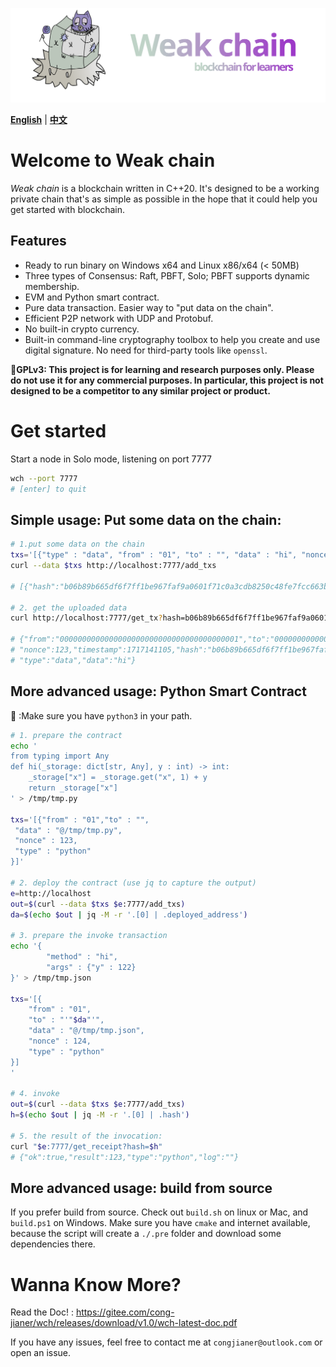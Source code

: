 ![Logo](./weak/doc/logo.svg)

[**English**](./README.md) | [**中文**](./README_CN.md)

# Welcome to Weak chain
*Weak chain* is a blockchain written in C++20. It's designed to be a working
private chain that's as simple as possible in the hope that it could help you
get started with blockchain.

## Features

+ Ready to run binary on Windows x64 and Linux x86/x64 (< 50MB)
+ Three types of Consensus: Raft, PBFT, Solo; PBFT supports dynamic membership.
+ EVM and Python smart contract.
+ Pure data transaction. Easier way to "put data on the chain".
+ Efficient P2P network with UDP and Protobuf.
+ No built-in crypto currency.
+ Built-in command-line cryptography toolbox to help you create and use digital
  signature. No need for third-party tools like `openssl`.

**📗️GPLv3: This project is for learning and research purposes only. Please do not
use it for any commercial purposes. In particular, this project is not designed to
be a competitor to any similar project or product.**

# Get started

Start a node in Solo mode, listening on port 7777
```bash
wch --port 7777
# [enter] to quit
```

## Simple usage: Put some data on the chain:
```bash
# 1.put some data on the chain
txs='[{"type" : "data", "from" : "01", "to" : "", "data" : "hi", "nonce" : 123}]'
curl --data $txs http://localhost:7777/add_txs

# [{"hash":"b06b89b665df6f7ff1be967faf9a0601f71c0a3cdb8250c48fe7fcc663b18d1b"}]

# 2. get the uploaded data
curl http://localhost:7777/get_tx?hash=b06b89b665df6f7ff1be967faf9a0601f71c0a3cdb8250c48fe7fcc663b18d1b

# {"from":"0000000000000000000000000000000000000001","to":"0000000000000000000000000000000000000000",
# "nonce":123,"timestamp":1717141105,"hash":"b06b89b665df6f7ff1be967faf9a0601f71c0a3cdb8250c48fe7fcc663b18d1b",
# "type":"data","data":"hi"}
```

## More advanced usage: Python Smart Contract
📗️ :Make sure you have `python3` in your path.

```bash
# 1. prepare the contract
echo '
from typing import Any
def hi(_storage: dict[str, Any], y : int) -> int:
    _storage["x"] = _storage.get("x", 1) + y
    return _storage["x"]
' > /tmp/tmp.py

txs='[{"from" : "01","to" : "",
 "data" : "@/tmp/tmp.py",
 "nonce" : 123,
 "type" : "python"
}]'

# 2. deploy the contract (use jq to capture the output)
e=http://localhost
out=$(curl --data $txs $e:7777/add_txs)
da=$(echo $out | jq -M -r '.[0] | .deployed_address')

# 3. prepare the invoke transaction
echo '{
        "method" : "hi",
        "args" : {"y" : 122}
}' > /tmp/tmp.json

txs='[{
    "from" : "01",
    "to" : "'"$da"'",
    "data" : "@/tmp/tmp.json",
    "nonce" : 124,
    "type" : "python"
}]
'

# 4. invoke
out=$(curl --data $txs $e:7777/add_txs)
h=$(echo $out | jq -M -r '.[0] | .hash')

# 5. the result of the invocation:
curl "$e:7777/get_receipt?hash=$h"
# {"ok":true,"result":123,"type":"python","log":""}
```

## More advanced usage: build from source

If you prefer build from source. Check out `build.sh` on linux or Mac, and `build.ps1` on
Windows. Make sure you have `cmake` and internet available, because the script
will create a `./.pre` folder and download some dependencies there.

# Wanna Know More? 
Read the Doc! : https://gitee.com/cong-jianer/wch/releases/download/v1.0/wch-latest-doc.pdf

If you have any issues, feel free to contact me at `congjianer@outlook.com` or open an issue.

